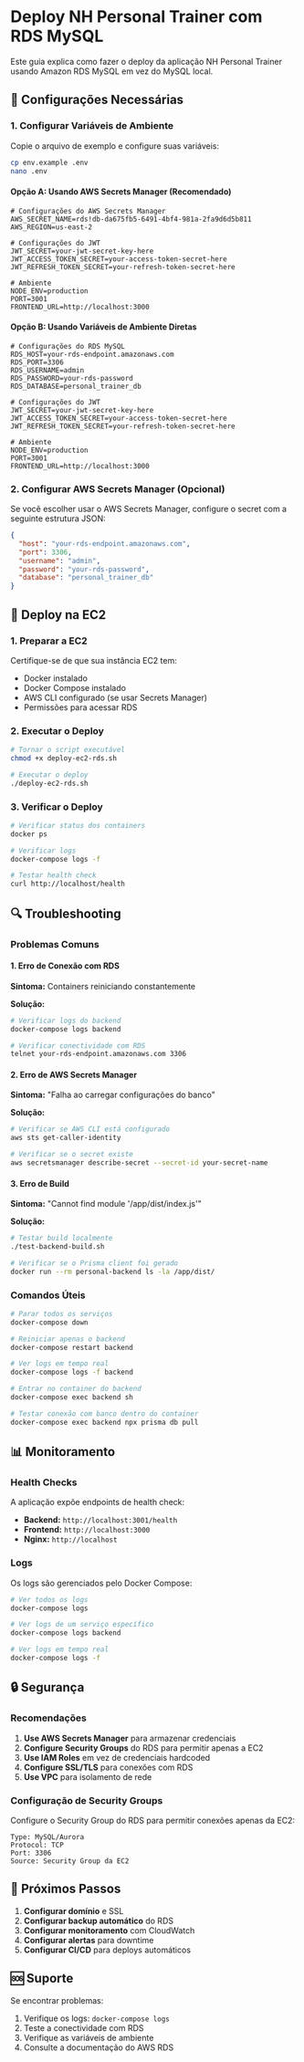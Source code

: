 # Deploy NH Personal Trainer com RDS MySQL

Este guia explica como fazer o deploy da aplicação NH Personal Trainer usando Amazon RDS MySQL em vez do MySQL local.

## 🔧 Configurações Necessárias

### 1. Configurar Variáveis de Ambiente

Copie o arquivo de exemplo e configure suas variáveis:

```bash
cp env.example .env
nano .env
```

#### Opção A: Usando AWS Secrets Manager (Recomendado)

```env
# Configurações do AWS Secrets Manager
AWS_SECRET_NAME=rds!db-da675fb5-6491-4bf4-981a-2fa9d6d5b811
AWS_REGION=us-east-2

# Configurações do JWT
JWT_SECRET=your-jwt-secret-key-here
JWT_ACCESS_TOKEN_SECRET=your-access-token-secret-here
JWT_REFRESH_TOKEN_SECRET=your-refresh-token-secret-here

# Ambiente
NODE_ENV=production
PORT=3001
FRONTEND_URL=http://localhost:3000
```

#### Opção B: Usando Variáveis de Ambiente Diretas

```env
# Configurações do RDS MySQL
RDS_HOST=your-rds-endpoint.amazonaws.com
RDS_PORT=3306
RDS_USERNAME=admin
RDS_PASSWORD=your-rds-password
RDS_DATABASE=personal_trainer_db

# Configurações do JWT
JWT_SECRET=your-jwt-secret-key-here
JWT_ACCESS_TOKEN_SECRET=your-access-token-secret-here
JWT_REFRESH_TOKEN_SECRET=your-refresh-token-secret-here

# Ambiente
NODE_ENV=production
PORT=3001
FRONTEND_URL=http://localhost:3000
```

### 2. Configurar AWS Secrets Manager (Opcional)

Se você escolher usar o AWS Secrets Manager, configure o secret com a seguinte estrutura JSON:

```json
{
  "host": "your-rds-endpoint.amazonaws.com",
  "port": 3306,
  "username": "admin",
  "password": "your-rds-password",
  "database": "personal_trainer_db"
}
```

## 🚀 Deploy na EC2

### 1. Preparar a EC2

Certifique-se de que sua instância EC2 tem:
- Docker instalado
- Docker Compose instalado
- AWS CLI configurado (se usar Secrets Manager)
- Permissões para acessar RDS

### 2. Executar o Deploy

```bash
# Tornar o script executável
chmod +x deploy-ec2-rds.sh

# Executar o deploy
./deploy-ec2-rds.sh
```

### 3. Verificar o Deploy

```bash
# Verificar status dos containers
docker ps

# Verificar logs
docker-compose logs -f

# Testar health check
curl http://localhost/health
```

## 🔍 Troubleshooting

### Problemas Comuns

#### 1. Erro de Conexão com RDS

**Sintoma:** Containers reiniciando constantemente

**Solução:**
```bash
# Verificar logs do backend
docker-compose logs backend

# Verificar conectividade com RDS
telnet your-rds-endpoint.amazonaws.com 3306
```

#### 2. Erro de AWS Secrets Manager

**Sintoma:** "Falha ao carregar configurações do banco"

**Solução:**
```bash
# Verificar se AWS CLI está configurado
aws sts get-caller-identity

# Verificar se o secret existe
aws secretsmanager describe-secret --secret-id your-secret-name
```

#### 3. Erro de Build

**Sintoma:** "Cannot find module '/app/dist/index.js'"

**Solução:**
```bash
# Testar build localmente
./test-backend-build.sh

# Verificar se o Prisma client foi gerado
docker run --rm personal-backend ls -la /app/dist/
```

### Comandos Úteis

```bash
# Parar todos os serviços
docker-compose down

# Reiniciar apenas o backend
docker-compose restart backend

# Ver logs em tempo real
docker-compose logs -f backend

# Entrar no container do backend
docker-compose exec backend sh

# Testar conexão com banco dentro do container
docker-compose exec backend npx prisma db pull
```

## 📊 Monitoramento

### Health Checks

A aplicação expõe endpoints de health check:

- **Backend:** `http://localhost:3001/health`
- **Frontend:** `http://localhost:3000`
- **Nginx:** `http://localhost`

### Logs

Os logs são gerenciados pelo Docker Compose:

```bash
# Ver todos os logs
docker-compose logs

# Ver logs de um serviço específico
docker-compose logs backend

# Ver logs em tempo real
docker-compose logs -f
```

## 🔒 Segurança

### Recomendações

1. **Use AWS Secrets Manager** para armazenar credenciais
2. **Configure Security Groups** do RDS para permitir apenas a EC2
3. **Use IAM Roles** em vez de credenciais hardcoded
4. **Configure SSL/TLS** para conexões com RDS
5. **Use VPC** para isolamento de rede

### Configuração de Security Groups

Configure o Security Group do RDS para permitir conexões apenas da EC2:

```
Type: MySQL/Aurora
Protocol: TCP
Port: 3306
Source: Security Group da EC2
```

## 📝 Próximos Passos

1. **Configurar domínio** e SSL
2. **Configurar backup automático** do RDS
3. **Configurar monitoramento** com CloudWatch
4. **Configurar alertas** para downtime
5. **Configurar CI/CD** para deploys automáticos

## 🆘 Suporte

Se encontrar problemas:

1. Verifique os logs: `docker-compose logs`
2. Teste a conectividade com RDS
3. Verifique as variáveis de ambiente
4. Consulte a documentação do AWS RDS 